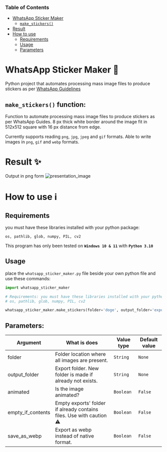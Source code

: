 ### Table of Contents
- [WhatsApp Sticker Maker](#whatsapp-sticker-maker-)
  -  [`make_stickers()`](#make_stickers-function)
- [Result](#result-)
- [How to use](#how-to-use-ℹ%EF%B8%8F)
  - [Requirements](#requirements)
  - [Usage](#usage)
  - [Parameters](#prameters)


# WhatsApp Sticker Maker 🦩


Python project that automates processing mass image files to produce stickers as per [WhatsApp Guidelines](https://faq.whatsapp.com/general/how-to-create-stickers-for-whatsapp/)


## `make_stickers()` function:

Function to automate processing mass image files to produce stickers as per WhatsApp Guides.
8 px thick white border around the image fit in 512x512 square with 16 px distance from edge.

Currently supports reading `png`, `jpg`, `jpeg` and `gif` formats.
Able to write images in `png`, `gif` and `webp` formats.


# Result ✨

Output in png form
![presentation_image](https://user-images.githubusercontent.com/86649457/147594726-66c99a45-fbe4-48e6-865a-d321d8283bc3.jpg)


# How to use ℹ️

## Requirements

you must have these libraries installed with your python package:

`os, pathlib, glob, numpy, PIL, cv2`

This program has only been tested on **`Windows 10 & 11`** with **`Python 3.10`**

## Usage
place the `whatsapp_sticker_maker.py` file beside your own python file and use these commands:

```Python
import whatsapp_sticker_maker

# Requirements: you must have these libraries installed with your python package
# os, pathlib, glob, numpy, PIL, cv2

whatsapp_sticker_maker.make_stickers(folder='doge', output_folder='exports', empty_if_contents=True, animated=False)
```

## Parameters:

Argument | What is does | Value type | Default value
--- | --- | --- | ---
folder | Folder location where all images are present. | `String` | `None`
output_folder | Export folder. New folder is made if already not exists. | `String` | `None`
animated | Is the image animated? | `Boolean` | `False`
empty_if_contents | Empty exports' folder if already contains files. Use with caution ⚠️ | `Boolean` | `False`
save_as_webp | Export as webp instead of native format. | `Boolean` | `False`
